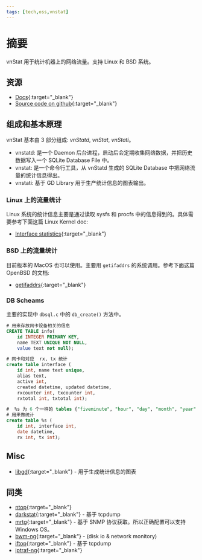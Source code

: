 ```yaml
---
tags: [tech,oss,vnstat]
---
```


# 摘要

vnStat 用于统计机器上的网络流量。支持 Linux 和 BSD 系统。

## 资源

- [Docs](https://humdi.net/vnstat/){:target="_blank"}
- [Source code on github](https://github.com/vergoh/vnstat){:target="_blank"}

## 组成和基本原理

vnStat 基本由 3 部分组成:  *vnStatd*, *vnStat*, *vnStati*。

- vnstatd: 是一个 Daemon 后台进程，启动后会定期收集网络数据，并把历史数据写入一个 SQLite Database File 中。
- vnstat: 是一个命令行工具，从 vnStatd 生成的 SQLite Database 中把网络流量的统计信息得出。
- vnstati: 基于 GD Library 用于生产统计信息的图表输出。

### Linux 上的流量统计

Linux 系统的统计信息主要是通过读取 sysfs 和 procfs 中的信息得到的。具体需要参考下面这篇 Linux Kernel doc:

- [Interface statistics](https://www.kernel.org/doc/html/latest/networking/statistics.html){:target="_blank"}

### BSD 上的流量统计

目前版本的 MacOS 也可以使用。主要用 `getifaddrs` 的系统调用。参考下面这篇 OpenBSD 的文档:

- [getifaddrs](https://man.openbsd.org/getifaddrs){:target="_blank"}

### DB Scheams

主要的实现中 `dbsql.c` 中的 `db_create()` 方法中。

```SQL
# 用来存放网卡设备相关的信息
CREATE TABLE info(
    id INTEGER PRIMARY KEY, 
    name TEXT UNIQUE NOT NULL, 
    value text not null);

# 网卡和对应  rx, tx 统计
create table interface (
	id int, name text unique, 
    alias text, 
    active int, 
	created datetime, updated datetime, 
    rxcounter int, txcounter int, 
	rxtotal int, txtotal int);

#  %s 为 6 个一样的 tables {"fiveminute", "hour", "day", "month", "year", "top"}
# 用来做统计
create table %s (
    id int, interface int, 
    date datetime, 
    rx int, tx int);
```

## Misc

- [libgd](https://libgd.github.io/){:target="_blank"} - 用于生成统计信息的图表

## 同类

- [ntop](https://www.ntop.org/){:target="_blank"}
- [darkstat](https://unix4lyfe.org/darkstat/){:target="_blank"} -  基于 tcpdump
- [mrtg](https://oss.oetiker.ch/mrtg/){:target="_blank"} - 基于 SNMP 协议获取。所以正确配置可以支持 Windows OS。
- [bwm-ng](https://github.com/vgropp/bwm-ng){:target="_blank"} - (disk io & network monitory)
- [iftop](https://www.ex-parrot.com/pdw/iftop/){:target="_blank"} - 基于 tcpdump
- [iptraf-ng](https://github.com/iptraf-ng/iptraf-ng){:target="_blank"}
